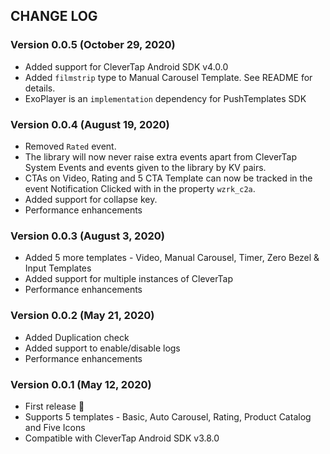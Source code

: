 ## CHANGE LOG

### Version 0.0.5 (October 29, 2020)
* Added support for CleverTap Android SDK v4.0.0
* Added `filmstrip` type to Manual Carousel Template. See README for details.
* ExoPlayer is an `implementation` dependency for PushTemplates SDK 

### Version 0.0.4 (August 19, 2020)
* Removed `Rated` event. 
* The library will now never raise extra events apart from CleverTap System Events and events given to the library by KV pairs.
* CTAs on Video, Rating and 5 CTA Template can now be tracked in the event Notification Clicked with in the property `wzrk_c2a`.
* Added support for collapse key.
* Performance enhancements

### Version 0.0.3 (August 3, 2020)
* Added 5 more templates - Video, Manual Carousel, Timer, Zero Bezel & Input Templates
* Added support for multiple instances of CleverTap
* Performance enhancements

### Version 0.0.2 (May 21, 2020)
* Added Duplication check
* Added support to enable/disable logs
* Performance enhancements

### Version 0.0.1 (May 12, 2020)
* First release :tada:
* Supports 5 templates - Basic, Auto Carousel, Rating, Product Catalog and Five Icons
* Compatible with CleverTap Android SDK v3.8.0
